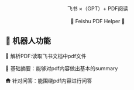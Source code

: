 
<p align='center'>
   飞书 ×（GPT）+ PDF阅读
<br>
<br>
    🚀 Feishu PDF Helper 🚀
</p>


## 👻 机器人功能

🥖 解析PDF:读取飞书文档中pdf文件

💬 基础摘要：能够对pdf内容做出基本的summary

🛖 针对问答：能围绕pdf内容进行问答


